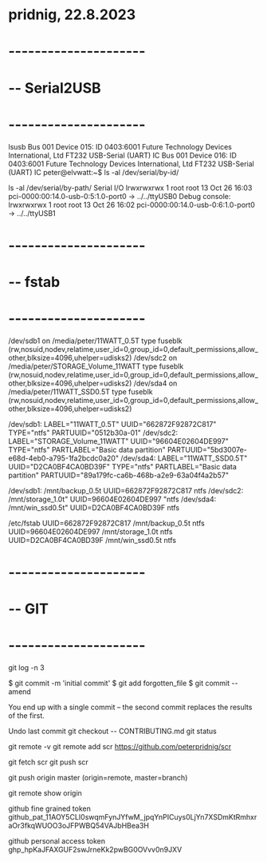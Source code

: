 # pridnig, 22.8.2023

# ---------------------
# -- Serial2USB
# ---------------------

lsusb
Bus 001 Device 015: ID 0403:6001 Future Technology Devices International, Ltd FT232 USB-Serial (UART) IC
Bus 001 Device 016: ID 0403:6001 Future Technology Devices International, Ltd FT232 USB-Serial (UART) IC
peter@elvwatt:~$ ls -al /dev/serial/by-id/

ls -al /dev/serial/by-path/
Serial I/O
lrwxrwxrwx 1 root root  13 Oct 26 16:03 pci-0000:00:14.0-usb-0:5:1.0-port0 -> ../../ttyUSB0
Debug console:
lrwxrwxrwx 1 root root  13 Oct 26 16:02 pci-0000:00:14.0-usb-0:6:1.0-port0 -> ../../ttyUSB1


# ---------------------
# -- fstab
# ---------------------

/dev/sdb1 on /media/peter/11WATT_0.5T type fuseblk (rw,nosuid,nodev,relatime,user_id=0,group_id=0,default_permissions,allow_other,blksize=4096,uhelper=udisks2)
/dev/sdc2 on /media/peter/STORAGE_Volume_11WATT type fuseblk (rw,nosuid,nodev,relatime,user_id=0,group_id=0,default_permissions,allow_other,blksize=4096,uhelper=udisks2)
/dev/sda4 on /media/peter/11WATT_SSD0.5T type fuseblk (rw,nosuid,nodev,relatime,user_id=0,group_id=0,default_permissions,allow_other,blksize=4096,uhelper=udisks2)

/dev/sdb1: LABEL="11WATT_0.5T" UUID="662872F92872C817" TYPE="ntfs" PARTUUID="0512b30a-01"
/dev/sdc2: LABEL="STORAGE_Volume_11WATT" UUID="96604E02604DE997" TYPE="ntfs" PARTLABEL="Basic data partition" PARTUUID="5bd3007e-e68d-4eb0-a795-1fa2bcdc0a20"
/dev/sda4: LABEL="11WATT_SSD0.5T" UUID="D2CA0BF4CA0BD39F" TYPE="ntfs" PARTLABEL="Basic data partition" PARTUUID="89a179fc-ca6b-468b-a2e9-63a04f4a2b57"

/dev/sdb1: /mnt/backup_0.5t  UUID=662872F92872C817 ntfs
/dev/sdc2: /mnt/storage_1.0t" UUID=96604E02604DE997 "ntfs
/dev/sda4: /mnt/win_ssd0.5t" UUID=D2CA0BF4CA0BD39F ntfs

/etc/fstab
UUID=662872F92872C817 /mnt/backup_0.5t ntfs
UUID=96604E02604DE997 /mnt/storage_1.0t ntfs
UUID=D2CA0BF4CA0BD39F /mnt/win_ssd0.5t ntfs

# ---------------------
# -- GIT
# ---------------------

git log -n 3

$ git commit -m 'initial commit'
$ git add forgotten_file
$ git commit --amend

You end up with a single commit – the second commit replaces the results of the first.

Undo last commit
git checkout -- CONTRIBUTING.md
git status


git remote -v
git remote add scr https://github.com/peterpridnig/scr

git fetch scr
git push scr

git push origin master
(origin=remote, master=branch)

git remote show origin


github fine grained token
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

github personal access token
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


